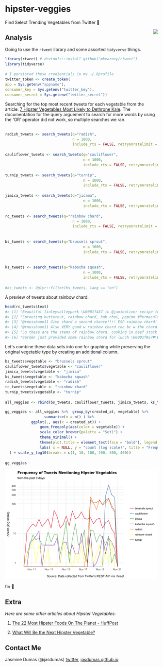 
hipster-veggies
===============

Find Select Trending Vegetables from Twitter :carrot:

<img src="https://media.giphy.com/media/mnnJUiakh7qrS/giphy.gif" align="right">


Analysis
--------

Going to use the `rtweet` library and some assorted `tidyverse` things.

``` r
library(rtweet) # devtools::install_github("mkearney/rtweet")
library(tidyverse)

# I persisted these credientials in my ~/.Rprofile
twitter_token <- create_token(
app = Sys.getenv("appname"),
consumer_key = Sys.getenv("twitter_key"),
consumer_secret = Sys.getenv("twitter_secret"))
```

Searching for the top most recent tweets for each vegetable from the article: [7 Hipster Vegetables Most Likely to Dethrone Kale](https://spoonuniversity.com/lifestyle/7-hipster-vegetables-most-likely-to-dethrone-kale). The documentation for the query arguement to search for more words by using the 'OR' operator did not work, so multiple searches we ran.

``` r

radish_tweets <- search_tweets(q="radish", 
                               n = 1000, 
                               include_rts = FALSE, retryonratelimit = TRUE, lang = "en") 

cauliflower_tweets <- search_tweets(q="cauliflower", 
                                    n = 1000, 
                                    include_rts = FALSE, retryonratelimit = TRUE, lang = "en")

turnip_tweets <- search_tweets(q="turnip", 
                                    n = 1000, 
                                    include_rts = FALSE, retryonratelimit = TRUE, lang = "en")

jimica_tweets <- search_tweets(q="jicama", 
                                    n = 1000, 
                                    include_rts = FALSE, retryonratelimit = TRUE, lang = "en")

rc_tweets <- search_tweets(q="rainbow chard", 
                               n = 1000, 
                               include_rts = FALSE, retryonratelimit = TRUE, lang = "en") 


bs_tweets <- search_tweets(q="brussels sprout", 
                                    n = 1000, 
                                    include_rts = FALSE, retryonratelimit = TRUE, lang = "en") 


ks_tweets <- search_tweets(q="kabocha squash", 
                                    n = 1000, 
                                    include_rts = FALSE, retryonratelimit = TRUE, lang = "en")

#ks_tweets <- dplyr::filter(ks_tweets, lang == "en")
```

A preview of tweets about rainbow chard.

``` r
head(rc_tweets$text)
#> [1] "Beautiful linleyvalleypork \U0001f437 in @jamieoliver recipe for Chickpea Chard Pork, no rainbow chard so… https://t.co/0HQ7pz4z5R"                                                      
#> [2] "Sprouting butternut, rainbow chard, bok choi, pepino #Permaculture #foodswap #vegetable #seedling waiting for chinese chives &amp; artichoke to get a wriggle on https://t.co/wqRvVTyI8w"
#> [3] "@rnussbaum11 Give chard a second chance!!!! ESP rainbow chard!!! It’s so pretty!"                                                                                                        
#> [4] "@rnussbaum11 Also VERY good w rainbow chard too bc w the chard you chop up the stems like celery and sauté those too and it’s sooooooooo good"                                           
#> [5] "So these are the stems of rainbow chard, cooking in beef stock and bacon fat because.. well..… https://t.co/aJVaZwwhMZ"                                                                  
#> [6] "Garden just provided some rainbow chard for lunch \U0001f957♥️\U0001f60a #love #santafe #photo #moments https://t.co/7Pcm6A3H3p"
```

Let's combine these data sets into one for graphing while preserving the original vegetable type by creating an additional column.

``` r
bs_tweets$vegetable <- "brussels sprout"
cauliflower_tweets$vegetable <- "cauliflower"
jimica_tweets$vegetable <- "jimica"
ks_tweets$vegetable <- "kabocha squash"
radish_tweets$vegetable <- "radish"
rc_tweets$vegetable <- "rainbow chard"
turnip_tweets$vegetable <- "turnip"

all_veggies <- rbind(bs_tweets, cauliflower_tweets, jimica_tweets, ks_tweets, radish_tweets, rc_tweets, turnip_tweets)
```

``` r
gg_veggies <- all_veggies %>%  group_by(created_at, vegetable) %>% 
                  summarise(n = n() ) %>% 
            ggplot(., aes(x = created_at)) +
                geom_freqpoly(aes(color = vegetable)) +
                scale_color_brewer(palette = "Set1") +
                theme_minimal() +
                theme(plot.title = element_text(face = "bold"), legend.title = element_blank()) +
                labs( x = NULL, y = "count (log scale)", title = "Frequency of Tweets Mentioning Hipster Vegetables", subtitle = "from the past 9 days", caption = "\nSource: Data collected from Twitter's REST API via rtweet"
  ) + scale_y_log10(breaks = c(1, 10, 100, 200, 300, 400))

gg_veggies
```

![](README-veggies-1.png)

fin :tada:

Extra
-----

*Here are some other articles about Hipster Vegetables*:

1.  [The 22 Most Hipster Foods On The Planet - HuffPost](https://www.huffingtonpost.com/2014/04/15/hipster-food_n_5146632.html)

2.  [What Will Be the Next Hipster Vegetable?](https://www.pastemagazine.com/articles/2015/09/what-will-be-the-next-hipster-vegetable.html)

Contact Me
----------

Jasmine Dumas (@jasdumas) [twitter](https://twitter.com/jasdumas), [jasdumas.github.io](http://jasdumas.github.io/)
